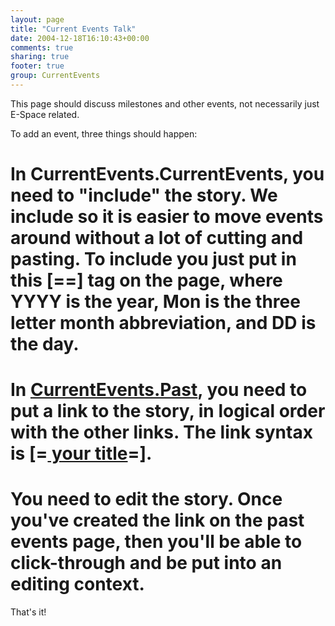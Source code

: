 ```yaml
---
layout: page
title: "Current Events Talk"
date: 2004-12-18T16:10:43+00:00
comments: true
sharing: true
footer: true
group: CurrentEvents
---
```


This page should discuss milestones and other events, not necessarily just E-Space related.

To add an event, three things should happen:

# In CurrentEvents.CurrentEvents, you need to "include" the story. We include so it is easier to move events around without a lot of cutting and pasting. To include you just put in this [==] tag on the page, where YYYY is the year, Mon is the three letter month abbreviation, and DD is the day.

# In [CurrentEvents.Past](/current-events/past-), you need to put a link to the story, in logical order with the other links. The link syntax is [=[ your title](/current-events/y-yy-ymon-d-d-)=].

# You need to edit the story. Once you've created the link on the past events page, then you'll be able to click-through and be put into an editing context.

That's it!

